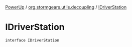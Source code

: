 [PowerUp](../index.md) / [org.stormgears.utils.decoupling](index.md) / [IDriverStation](./-i-driver-station.md)

# IDriverStation

`interface IDriverStation`